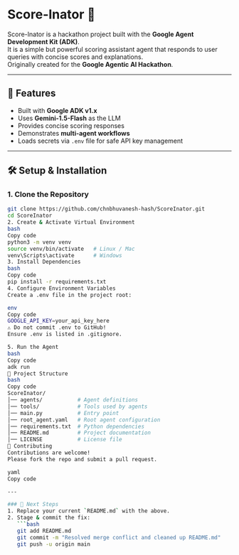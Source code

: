# Score-Inator 🎯

Score-Inator is a hackathon project built with the **Google Agent Development Kit (ADK)**.  
It is a simple but powerful scoring assistant agent that responds to user queries with concise scores and explanations.  
Originally created for the **Google Agentic AI Hackathon**.

---

## 🚀 Features
- Built with **Google ADK v1.x**
- Uses **Gemini-1.5-Flash** as the LLM
- Provides concise scoring responses
- Demonstrates **multi-agent workflows**
- Loads secrets via `.env` file for safe API key management

---

## 🛠️ Setup & Installation

### 1. Clone the Repository
```bash
git clone https://github.com/chnbhuvanesh-hash/ScoreInator.git
cd ScoreInator
2. Create & Activate Virtual Environment
bash
Copy code
python3 -m venv venv
source venv/bin/activate   # Linux / Mac
venv\Scripts\activate      # Windows
3. Install Dependencies
bash
Copy code
pip install -r requirements.txt
4. Configure Environment Variables
Create a .env file in the project root:

env
Copy code
GOOGLE_API_KEY=your_api_key_here
⚠️ Do not commit .env to GitHub!
Ensure .env is listed in .gitignore.

5. Run the Agent
bash
Copy code
adk run
📂 Project Structure
bash
Copy code
ScoreInator/
│── agents/           # Agent definitions
│── tools/            # Tools used by agents
│── main.py           # Entry point
│── root_agent.yaml   # Root agent configuration
│── requirements.txt  # Python dependencies
│── README.md         # Project documentation
│── LICENSE           # License file
🤝 Contributing
Contributions are welcome!
Please fork the repo and submit a pull request.

yaml
Copy code

---

### 🔧 Next Steps
1. Replace your current `README.md` with the above.  
2. Stage & commit the fix:
   ```bash
   git add README.md
   git commit -m "Resolved merge conflict and cleaned up README.md"
   git push -u origin main